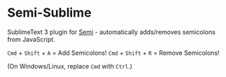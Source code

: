 # Semi-Sublime

SublimeText 3 plugin for [Semi](https://github.com/yyx990803/semi) - automatically adds/removes semicolons from JavaScript.

`Cmd` + `Shift` + `A` = Add Semicolons!
`Cmd` + `Shift` + `R` = Remove Semicolons!

(On Windows/Linux, replace `Cmd` with `Ctrl`.)